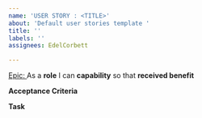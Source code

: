 ```yaml
---
name: 'USER STORY : <TITLE>'
about: 'Default user stories template '
title: ''
labels: ''
assignees: EdelCorbett

---
```


[Epic: ]()
As a **role** I can **capability** so that **received benefit**



**Acceptance Criteria**


**Task**
